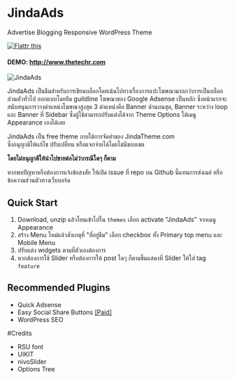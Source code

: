 # JindaAds
Advertise Blogging Responsive WordPress Theme

[<img src="//button.flattr.com/flattr-badge-large.png" alt="Flattr this" title="Flattr this" border="0">](https://flattr.com/submit/auto?user_id=jir4yu&url=https%3A%2F%2Fgithub.com%2Fjir4yu%2FJindaAds)

#### DEMO: http://www.thetechr.com

![JindaAds](http://img.ihere.org/uploads/252dddaa6c.png)

JindaAds เป็นธีมสำหรับการเขียนบล็อกโดยเน้นไปทางเรื่องการแปะโฆษณามากกว่าการเป็นบล็อกส่วนตัวทั่วไป ออกแบบโดยยึด guildline โฆษณาของ Google Adsense เป็นหลัก ซึ่งหน้าแรกจะสนับสนุนการวางตำแหน่งโฆษณาสูงสุด 3 ตำแหน่งคือ Banner ด้านบนสุด, Banner ระหว่าง loop และ Banner ที่ Sidebar ซึ่งผู้ใช้สามารถปรับแต่งได้จาก Theme Options ใต้เมนู Appearance เองได้เลย

JindaAds เป็น free theme ภายใต้การจัดทำของ JindaTheme.com  
ซึ่งอนุญาติให้แก้ไข ปรับเปลี่ยน หรือแจกจ่ายได้โดยไม่มีขอบเขต

**โดยไม่อนุญาติให้นำไปขายต่อไม่ว่ากรณีใดๆ ก็ตาม**

หากพบปัญหาหรือต้องการแจ้งข้อสงสัย ให้เปิด issue ที่ repo บน Github นี้แทนการส่งเมล์ หรือข้อความส่วนตัวทางเว็บบอร์ด

## Quick Start

1. Download, unzip แล้วโยนเข้าไปใน `themes` เลือก activate "JindaAds" จากเมนู Appearance
2. สร้าง Menu ใหม่แล้วสังเกตุที่ "ที่อยู่ธีม" เลือก checkbox ทั้ง Primary top menu และ Mobile Menu
3. ปรับแต่ง widgets ตามที่ตัวเองต้องการ
4. หากต้องการใช้ Slider หรือต้องการให้ post ใดๆ ก็ตามขึ้นแสดงที่ Slider ให้ใส่ tag `feature`

## Recommended Plugins
* Quick Adsense
* Easy Social Share Buttons [[Paid]](http://codecanyon.net/item/easy-social-share-buttons-for-wordpress/6394476?ref=JindaTheme)
* WordPress SEO

#Credits
* RSU font
* UIKIT
* nivoSlider
* Options Tree